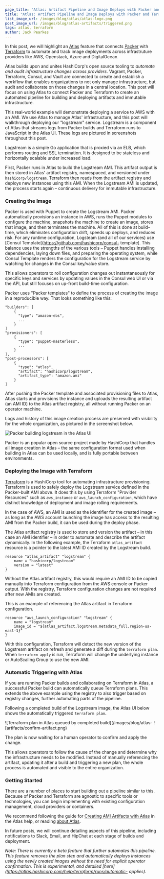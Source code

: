 ```yaml
---
page_title: "Atlas: Artifact Pipeline and Image Deploys with Packer and Terraform"
title: "Atlas: Artifact Pipeline and Image Deploys with Packer and Terraform"
list_image_url: /images/blog/atlas/atlas-logo.png
post_image_url: /images/blog/atlas-artifacts/triggered.png
tags: atlas, terraform
author: Jack Pearkes
---
```


In this post, we will highlight an [Atlas](https://atlas.hashicorp.com)
feature that connects [Packer](https://packer.io)
with [Terraform](https://terraform.io) to automate and track image deployments across
infrastruture providers like AWS, Openstack, Azure and DigitalOcean.

Atlas builds upon and unites HashiCorp's open source tooling to
_automate and audit infrastructure changes across providers_. Vagrant,
Packer, Terraform, Consul, and Vault are connected to create and
establish a workflow that enables organizations to not only manage
infrastructure, but audit and collaborate on those changes in a central
location. This post will focus on using Atlas to connect Packer and
Terraform to create an automated pipeline for building and deploying
artifacts and immutable infrastructure.

This real-world example will demonstrate deploying a service to AWS with
an AMI. We use Atlas to manage Atlas' infrastructure, and this post will
walkthrough deploying our "logstream" service. Logstream is a component
of Atlas that streams logs from Packer builds and Terraform runs to
JavaScript in the Atlas UI. These logs are pictured in screenshots
throughout this post.

Logstream is a simple Go application that is proxied via an ELB, which
performs routing and SSL termination. It is designed to be stateless and
horizontally scalable under increased load.

First, Packer runs in Atlas to build the Logstream AMI. This artifact
output is then stored in Atlas' artifact registry, namespaced, and
versioned under `hashicorp/logstream`. Terraform then reads from the
artifact registry and deploys new instances using this AMI. When the
Logstream AMI is updated, the process starts again – continuous delivery
for immutable infrastructure.

### Creating the Image

Packer is used with Puppet to create the Logstream AMI. Packer
automatically provisions an instance in AWS, runs the Puppet modules to
configure the machine, snapshots the machine to create an image, stores
that image, and then terminates the machine. All of this is done at
build-time, which eliminates configuration drift, speeds up deploys, and
reduces risk. For any runtime configuration, Logsteam (and all of our
services) use [Consul Template[(https://github.com/hashicorp/consul-
template). This balance uses the strengths of the various tools – Puppet
handles installing dependencies, laying down files, and preparing the
operating system, while Consul Template renders the configuration for
the Logstream service by watching for changes in the Consul key/value
store.

This allows operators to roll configuration changes out instantaneously
for specific keys and services by updating values in the Consul web UI
or via the API, but still focuses on up-front build-time configuration.

Packer uses "Packer templates" to define the process of creating the
image in a reproducible way. That looks something like this:

    "builders": [
        {
          "type": "amazon-ebs",
          ...
        }
    ]
    "provisioners": [
        {
          "type": "puppet-masterless",
          ...
        }
    ],
    "post-processors": [
        {
          "type": "atlas",
          "artifact": "hashicorp/logstream",
          "artifact_type": "amazon.ami"
        }
    ]

After pushing the Packer template and associated provisioning files to
Atlas, Atlas starts and provisions the instance and uploads the
resulting artifact (an AMI ID) to the Atlas artifact registry, all
without running Packer on an operator machine.

Logs and history of this image creation process are preserved with
visibility for the whole organization, as pictured in the screenshot
below.

![Packer building logstream in the Atlas UI](/images/blog/atlas-artifacts/build-artifact.png)

Packer is an popular open source project made by HashiCorp that handles
all image creation in Atlas – the same configuration format used when
building in Atlas can be used locally, and is fully portable between
environments.

### Deploying the Image with Terraform

[Terraform](https://terraform.io) is a HashiCorp tool for automating
infrastructure provisioning. Terraform is used to safely deploy the
Logstream service defined in the Packer-built AMI above. It does this by
using Terraform "Provider Resources" such as `aws_instance` or
`aws_launch_configuration`,  which have distinct knowledge of deployment
and image rolling requirements.

In the case of AWS, an AMI is used as the identifier for the created
image – as long as the AWS account launching the image has access to the
resulting AMI from the Packer build, it can be used during the deploy
phase.

The Atlas artifact registry is used to store and version the artifact –
in this case an AMI identifier – in order to automate and describe the
artifact dynamically. In the following example, the Terraform
`atlas_artifact` resource is a pointer to the latest AMI ID created by
the Logstream build.

    resource "atlas_artifact" "logstream" {
        name = "hashicorp/logstream"
        version = "latest"
    }


Without the Atlas artifact registry, this would require an AMI ID to be
copied manually into Terraform configuration from the AWS console or Packer
output. With the registry, Terraform configuration changes are not
required after new AMIs are created.

This is an example of referencing the Atlas artifact in Terraform
configuration.

    resource "aws_launch_configuration" "logstream" {
        name = "logstream"
        image_id = "${atlas_artifact.logstream.metadata_full.region-us-east-1}"
    }

With this configuration, Terraform will detect the new version of the
Logstream artifact on refresh and generate a diff during the `terraform
plan`. When `terraform apply` is run, Terraform will change the
underlying instance or AutoScaling Group to use the new AMI.

### Automatic Triggering with Atlas

If you are running Packer builds and collaborating on Terraform in
Atlas, a successful Packer build can automatically queue Terraform
plans. This extends the above example using the registry to also trigger
based on registry changes, further automating parts of the pipeline.

Following a completed build of the Logstream image, the Atlas UI below
shows the automatically triggered `terraform plan`.

![Terraform plan in Atlas queued by completed build](/images/blog/atlas-
![artifacts/confirm-artifact.png)

The plan is now waiting for a human operator to confirm and apply the
change.

This allows operators to follow the cause of the change and determine
why the infrastructure needs to be modified. Instead of manually
referencing the artifact, updating it after a build and triggering a new
plan, the whole process is automated and visible to the entire
organization.

### Getting Started

There are a number of places to start building out a pipeline similar to
this. Because of Packer and Terraform are agnostic to specific tools or
technologies, you can begin implementing with existing configuration
management, cloud providers or containers.

We recommend following the guide for [Creating AMI Artifacts with
Atlas](https://atlas.hashicorp.com/help/packer/artifacts/creating-amis)
in the Atlas help, or reading [about
Atlas](https://atlas.hashicorp.com/help).

In future posts, we will continue detailing aspects of this pipeline,
including notifications to Slack, Email, and HipChat at each stage of
builds and deployment.

_Note: There is currently a beta feature that further automates this
pipeline. This feature removes the plan step and automatically deploys
instances using the newly created images without the need for explicit
operator confirmation. This is experimental, and detailed
[here](https://atlas.hashicorp.com/help/terraform/runs/automatic-
applies)._

